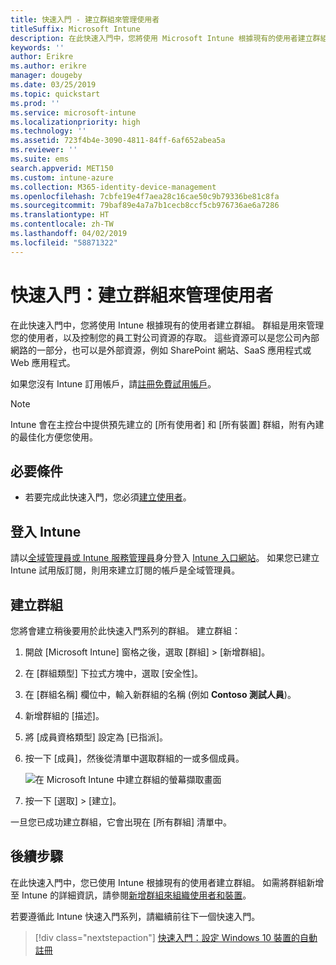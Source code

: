 ```yaml
---
title: 快速入門 - 建立群組來管理使用者
titleSuffix: Microsoft Intune
description: 在此快速入門中，您將使用 Microsoft Intune 根據現有的使用者建立群組。
keywords: ''
author: Erikre
ms.author: erikre
manager: dougeby
ms.date: 03/25/2019
ms.topic: quickstart
ms.prod: ''
ms.service: microsoft-intune
ms.localizationpriority: high
ms.technology: ''
ms.assetid: 723f4b4e-3090-4811-84ff-6af652abea5a
ms.reviewer: ''
ms.suite: ems
search.appverid: MET150
ms.custom: intune-azure
ms.collection: M365-identity-device-management
ms.openlocfilehash: 7cbfe19e4f7aea28c16cae50c9b79336be81c8fa
ms.sourcegitcommit: 79baf89e4a7a7b1cecb8ccf5cb976736ae6a7286
ms.translationtype: HT
ms.contentlocale: zh-TW
ms.lasthandoff: 04/02/2019
ms.locfileid: "58871322"
---
```

# <a name="quickstart-create-a-group-to-manage-users"></a>快速入門：建立群組來管理使用者

在此快速入門中，您將使用 Intune 根據現有的使用者建立群組。 群組是用來管理您的使用者，以及控制您的員工對公司資源的存取。 這些資源可以是您公司內部網路的一部分，也可以是外部資源，例如 SharePoint 網站、SaaS 應用程式或 Web 應用程式。

如果您沒有 Intune 訂用帳戶，請[註冊免費試用帳戶](free-trial-sign-up.md)。

>[!NOTE]
>Intune 會在主控台中提供預先建立的 [所有使用者] 和 [所有裝置] 群組，附有內建的最佳化方便您使用。

## <a name="prerequisites"></a>必要條件

- 若要完成此快速入門，您必須[建立使用者](quickstart-create-user.md)。

## <a name="sign-in-to-intune"></a>登入 Intune

請以[全域管理員或 Intune 服務管理員](users-add.md#types-of-administrators)身分登入 [Intune 入口網站](https://aka.ms/intuneportal)。 如果您已建立 Intune 試用版訂閱，則用來建立訂閱的帳戶是全域管理員。

## <a name="create-a-group"></a>建立群組

您將會建立稍後要用於此快速入門系列的群組。 建立群組：

1. 開啟 [Microsoft Intune] 窗格之後，選取 [群組] > [新增群組]。
2. 在 [群組類型] 下拉式方塊中，選取 [安全性]。
3. 在 [群組名稱] 欄位中，輸入新群組的名稱 (例如 **Contoso 測試人員**)。
4. 新增群組的 [描述]。
5. 將 [成員資格類型] 設定為 [已指派]。 
6. 按一下 [成員]，然後從清單中選取群組的一或多個成員。

    ![在 Microsoft Intune 中建立群組的螢幕擷取畫面](./media/quickstart-use-groups-01.png)

7. 按一下 [選取] > [建立]。

一旦您已成功建立群組，它會出現在 [所有群組] 清單中。 

## <a name="next-steps"></a>後續步驟

在此快速入門中，您已使用 Intune 根據現有的使用者建立群組。 如需將群組新增至 Intune 的詳細資訊，請參閱[新增群組來組織使用者和裝置](groups-add.md)。

若要遵循此 Intune 快速入門系列，請繼續前往下一個快速入門。

> [!div class="nextstepaction"]
> [快速入門：設定 Windows 10 裝置的自動註冊](quickstart-setup-auto-enrollment.md)
